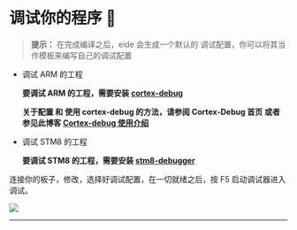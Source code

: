 # 调试你的程序 🔧

> **提示：** 在完成编译之后，eide 会生成一个默认的 调试配置，你可以将其当作模板来编写自己的调试配置

- 调试 ARM 的工程

  **要调试 ARM 的工程，需要安装 [cortex-debug](https://marketplace.visualstudio.com/items?itemName=marus25.cortex-debug)**

  **关于配置 和 使用 cortex-debug 的方法，请参阅 Cortex-Debug 首页 或者 参见此博客 [Cortex-debug 使用介绍](https://blog.em-ide.com/index.php/vscode/16.html)**

- 调试 STM8 的工程

  **要调试 STM8 的工程，需要安装 [stm8-debugger](https://marketplace.visualstudio.com/items?itemName=CL.stm8-debug)**

连接你的板子，修改，选择好调试配置，在一切就绪之后，按 F5 启动调试器进入调试。

![](https://img-blog.csdnimg.cn/20200331222117510.png?x-oss-process=image/watermark,type_ZmFuZ3poZW5naGVpdGk,shadow_10,text_aHR0cHM6Ly9ibG9nLmNzZG4ubmV0L3FxXzQwODMzODEw,size_16,color_FFFFFF,t_70)

***
